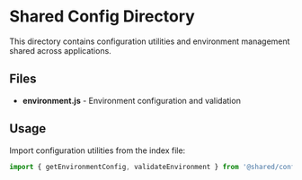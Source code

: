 # Shared Config Directory

This directory contains configuration utilities and environment management shared across applications.

## Files

- **environment.js** - Environment configuration and validation

## Usage

Import configuration utilities from the index file:

```javascript
import { getEnvironmentConfig, validateEnvironment } from '@shared/config';
```
